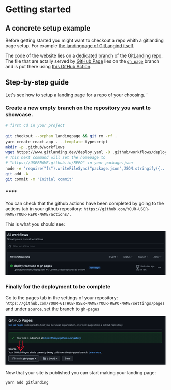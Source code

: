 # Getting started

## A concrete setup example

Before getting started you might want to checkout a repo whith a gitlanding page setup. For example [the landingpage of GitLangind itself](https://www.gitlanding.dev).

The code of the website lies on a [dedicated branch](https://github.com/thieryw/gitlanding/tree/landingpage) of the [GitLanding repo](https://github.com/thieryw/gitlanding). The file that are actally served by [GitHub Page](https://pages.github.com/) lies on the [`gh_page`](https://github.com/thieryw/gitlanding/tree/gh-pages) branch and is put there using [this GitHub Action](https://github.com/thieryw/gitlanding/blob/335fb7d73e1b6458d897ccc1fe5a87ed618b7026/.github/workflows/deploy-on-gh-pages.yml#L21).

## Step-by-step guide

Let's see how to setup a landing page for a repo of your choosing. \`

### **Create a new empty branch on the repository you want to showcase.**

```bash
# first cd in your project

git checkout --orphan landingpage && git rm -rf .
yarn create react-app . --template typescript
mkdir -p .github/workflows
wget https://www.gitlanding.dev/deploy.yaml -O .github/workflows/deploy.yaml
# This next command will set the homepage to 
# "https://USERNAME.github.io/REPO" in your package.json
node -e 'require("fs").writeFileSync("package.json",JSON.stringify({...require("./package.json"), "homepage": (()=>{ const [r, u]= `${require("child_process").execSync("git remote get-url origin")}`.replace(/\r?\n$/, "").split("/").reverse(); return `https://${u}.github.io/${r}`; })()},null,2))'
git add -A
git commit -m "Initial commit"
```

### \*\*\*\*

You can check that the github actions have been completed by going to the actions tab in your github repository: `https://github.com/YOUR-USER-NAME/YOUR-REPO-NAME/actions/.`

This is what you should see:

![](.gitbook/assets/gh-action.png)

### **Finally for the deployment to be complete**

Go to the pages tab in the settings of your repository: `https://github.com/YOUR-GITHUB-USER-NAME/YOUR-REPO-NAME/settings/pages` and under `source`, set the branch to `gh-pages`

![](.gitbook/assets/ghpages.png)

Now that your site is published you can start making your landing page:

```bash
yarn add gitlanding
```



